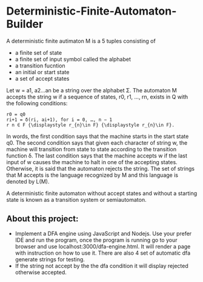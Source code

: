 # Deterministic-Finite-Automaton-Builder

A deterministic finite autimaton M is a 5 tuples consisting of 
- a finite set of state 
- a finite set of input symbol called the alphabet
- a transition fucntion 
- an initial or start state
- a set of accept states

Let w = a1, a2…an be a string over the alphabet Σ. The automaton M accepts the string w if a sequence of states, r0, r1, …, rn, exists in Q with the following conditions:

    r0 = q0
    ri+1 = δ(ri, ai+1), for i = 0, …, n − 1
    r n ∈ F {\displaystyle r_{n}\in F} {\displaystyle r_{n}\in F}.

In words, the first condition says that the machine starts in the start state q0. The second condition says that given each character of string w, the machine will transition from state to state according to the transition function δ. The last condition says that the machine accepts w if the last input of w causes the machine to halt in one of the accepting states. Otherwise, it is said that the automaton rejects the string. The set of strings that M accepts is the language recognized by M and this language is denoted by L(M).

A deterministic finite automaton without accept states and without a starting state is known as a transition system or semiautomaton. 

## About this project:

- Implement a DFA engine using JavaScript and Nodejs. Use your prefer IDE and run the program, once the program is running go to your browser and use localhost:3000/dfa-engine.html. It will render a page with instruction on how to use it. There are also 4 set of automatic dfa generate strings for testing. 
- If the string not accept by the the dfa condition it will display rejected otherwise accepted. 
